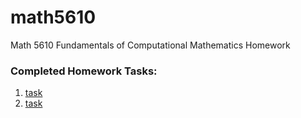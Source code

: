 # math5610
Math 5610 Fundamentals of Computational Mathematics Homework


### Completed Homework Tasks:

1. [task](https://User.github.io/math5610/homework/1)
2. [task](https://User.github.io/math5610/homework/2)

